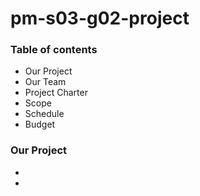 # pm-s03-g02-project

### Table of contents
  * Our Project
  * Our Team
  * Project Charter
  * Scope
  * Schedule
  * Budget

### Our Project
* 
* 
